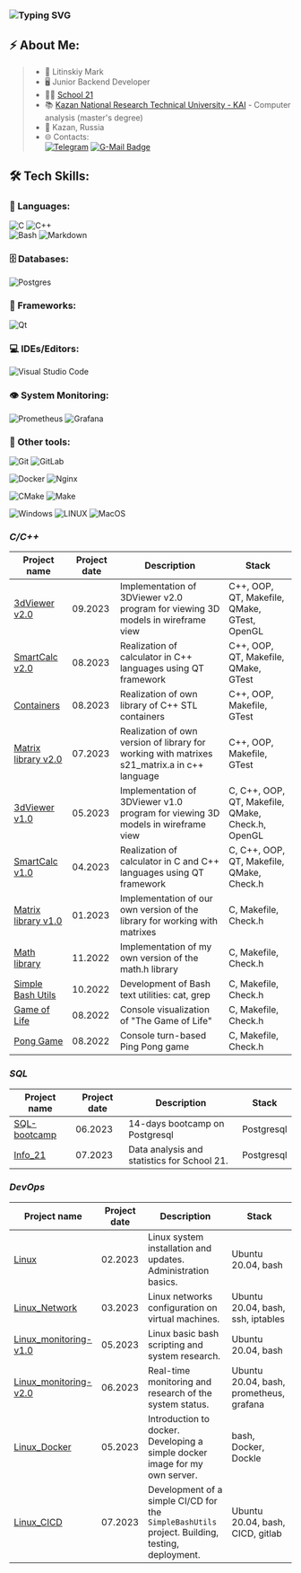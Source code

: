 ### ![Typing SVG](https://readme-typing-svg.herokuapp.com?color=%2336BCF7&lines=Junior+backend+developer)

## ⚡ About Me:
>- :bearded_person: Litinskiy Mark
>- :desktop_computer: Junior Backend Developer
>- :man_student: [School 21](https://21-school.ru/)
>- 📚 [Kazan National Research Technical University - KAI](https://kai.ru/) - Сomputer analysis (master's degree)
>- :city_sunrise: Kazan, Russia
>- 🌐 Contacts:  
[![Telegram](https://img.shields.io/badge/Telegram-2CA5E0?style=for-the-badge&logo=telegram&logoColor=white)](https://t.me/abalonef)
[![G-Mail Badge](https://img.shields.io/badge/Gmail-D14836?style=for-the-badge&logo=gmail&logoColor=white)](mailto:litinskiymark@gmail.com)

## 🛠 Tech Skills:

### 🚀 Languages:

![C](https://img.shields.io/badge/c-%2300599C.svg?style=for-the-badge&logo=c&logoColor=white)
![C++](https://img.shields.io/badge/c++-%2300599C.svg?style=for-the-badge&logo=c%2B%2B&logoColor=white)  
![Bash](https://img.shields.io/badge/bash-%23121011.svg?style=for-the-badge&logo=gnu-bash&logoColor=white)
![Markdown](https://img.shields.io/badge/markdown-%23000000.svg?style=for-the-badge&logo=markdown&logoColor=white)

### 🗄️ Databases:

![Postgres](https://img.shields.io/badge/postgres-%23316192.svg?style=for-the-badge&logo=postgresql&logoColor=white)

### 🌟 Frameworks:

![Qt](https://img.shields.io/badge/Qt-%23217346.svg?style=for-the-badge&logo=Qt&logoColor=white)

### 💻 IDEs/Editors:

![Visual Studio Code](https://img.shields.io/badge/Visual%20Studio%20Code-0078d7.svg?style=for-the-badge&logo=visual-studio-code&logoColor=white)

### 👁 System Monitoring:

![Prometheus](https://img.shields.io/badge/Prometheus-E6522C?style=for-the-badge&logo=Prometheus&logoColor=white)
![Grafana](https://img.shields.io/badge/grafana-%23F46800.svg?style=for-the-badge&logo=grafana&logoColor=white)

### 👾 Other tools:

![Git](https://img.shields.io/badge/git-%23F05033.svg?style=for-the-badge&logo=git&logoColor=white)
![GitLab](https://img.shields.io/badge/gitlab_CICD-%23181717.svg?style=for-the-badge&logo=gitlab&logoColor=white)

![Docker](https://img.shields.io/badge/Docker-%23D42029.svg?color=blue&style=for-the-badge&logo=Docker&logoColor=white)
![Nginx](https://img.shields.io/badge/nginx-%23009639.svg?style=for-the-badge&logo=nginx&logoColor=white)

![CMake](https://img.shields.io/badge/CMake-%23008FBA.svg?style=for-the-badge&logo=cmake&logoColor=white)
![Make](https://img.shields.io/badge/Make-%23008FBA.svg?color=red&style=for-the-badge&logo=Make&logoColor=white)

![Windows](https://img.shields.io/badge/Windows-0078D6?style=for-the-badge&logo=windows&logoColor=white)
![LINUX](https://img.shields.io/badge/Linux-FCC624?style=for-the-badge&logo=linux&logoColor=black)
![MacOS](https://img.shields.io/badge/mac%20os-000000?style=for-the-badge&logo=apple&logoColor=white)


### *C/C++*  
| Project name      | Project date     | Description | Stack |
| ------------- | ------------------------ | ------------------------ | ------------------------ |
| [3dViewer v2.0]() | 09.2023 | Implementation of 3DViewer v2.0 program for viewing 3D models in wireframe view | C++, OOP, QT, Makefile, QMake, GTest, OpenGL |
| [SmartCalc v2.0](https://github.com/MarkLitinskiy/cpp-smartCalc) | 08.2023 | Realization of calculator in C++ languages using QT framework | C++, OOP, QT, Makefile, QMake, GTest |
| [Containers](https://github.com/MarkLitinskiy/cpp-containers) | 08.2023 | Realization of own library of C++ STL containers |  C++, OOP, Makefile, GTest |
| [Matrix library v2.0](https://github.com/MarkLitinskiy/cpp-matrix) | 07.2023 | Realization of own version of library for working with matrixes s21_matrix.a in c++ language |  C++, OOP, Makefile, GTest |
| [3dViewer v1.0](https://github.com/MarkLitinskiy/c-3dViewer) | 05.2023 | Implementation of 3DViewer v1.0 program for viewing 3D models in wireframe view |  C, C++, OOP, QT, Makefile, QMake, Check.h, OpenGL |
| [SmartCalc v1.0](https://github.com/MarkLitinskiy/c-smartCalc) | 04.2023 | Realization of calculator in C and C++ languages using QT framework |  C, C++, OOP, QT, Makefile, QMake, Check.h |
| [Matrix library v1.0](https://github.com/MarkLitinskiy/c-matrix) | 01.2023 | Implementation of our own version of the library for working with matrixes | C, Makefile, Check.h |
| [Math library](https://github.com/MarkLitinskiy/c-math) | 11.2022 | Implementation of my own version of the math.h library | C, Makefile, Check.h |
| [Simple Bash Utils](https://github.com/MarkLitinskiy/c-simple-bash-utils) | 10.2022 |  Development of Bash text utilities: cat, grep | C, Makefile, Check.h |
| [Game of Life](https://github.com/MarkLitinskiy/c-game-of-life) | 08.2022 | Console visualization of "The Game of Life" | C, Makefile, Check.h |
| [Pong Game](https://github.com/MarkLitinskiy/c-pong-game) | 08.2022 | Console turn-based Ping Pong game | C, Makefile, Check.h |

### *SQL*  
| Project name      | Project date     | Description | Stack |
| ------------- | ------------------------ | ------------------------ | ------------------------ |
| [SQL-bootcamp]() | 06.2023 |  14-days bootcamp on Postgresql |  Postgresql |
| [Info_21]() | 07.2023 |  Data analysis and statistics for School 21. | Postgresql |

### *DevOps*  
| Project name                                          | Project date | Description                            | Stack                                  |
|-------------------------------------------------------|--------------|----------------------------------------|----------------------------------------|
| [Linux](https://github.com/MarkLitinskiy/devops-projects/tree/develop/D01_Linux-0)                 | 02.2023 | Linux system installation and updates. Administration basics. | Ubuntu 20.04, bash |
| [Linux_Network](https://github.com/MarkLitinskiy/devops-projects/tree/develop/DO2_LinuxNetwork)   | 03.2023 | Linux networks configuration on virtual machines. | Ubuntu 20.04, bash, ssh, iptables |
| [Linux_monitoring-v1.0](https://github.com/MarkLitinskiy/devops-projects/tree/develop/DO3_LinuxMonitoring_v1.0) | 05.2023 | Linux basic bash scripting and system research. | Ubuntu 20.04, bash  |
| [Linux_monitoring-v2.0](https://github.com/MarkLitinskiy/devops-projects/tree/develop/DO4_LinuxMonitoring_v2.0) | 06.2023 | Real-time monitoring and research of the system status. | Ubuntu 20.04, bash, prometheus, grafana |
| [Linux_Docker](https://github.com/MarkLitinskiy/devops-projects/tree/develop/DO5_SimpleDocker)      | 05.2023 | Introduction to docker. Developing a simple docker image for my own server. | bash, Docker, Dockle |
| [Linux_CICD](https://github.com/MarkLitinskiy/devops-projects/tree/develop/DO6_CICD-1)             | 07.2023 | Development of a simple CI/CD for the `SimpleBashUtils` project. Building, testing, deployment. | Ubuntu 20.04, bash, CICD, gitlab |



